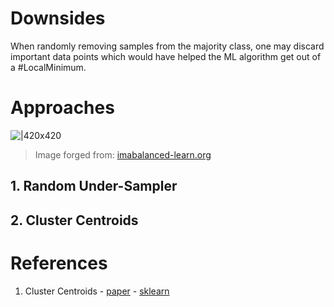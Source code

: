 
# Downsides
When randomly removing samples from the majority class, one may discard important data points which would have helped the ML algorithm get out of a #LocalMinimum.

# Approaches

![|420x420](media/imbalanced_datasets/undersampling.png)
> Image forged from: [imabalanced-learn.org](https://imbalanced-learn.org/stable/under_sampling.html)

## 1. Random Under-Sampler

## 2. Cluster Centroids

# References
1. Cluster Centroids - [paper](https://sci2s.ugr.es/keel/pdf/specific/articulo/yen_cluster_2009.pdf) - [sklearn](https://imbalanced-learn.org/stable/references/generated/imblearn.under_sampling.ClusterCentroids.html#imblearn.under_sampling.ClusterCentroids)

